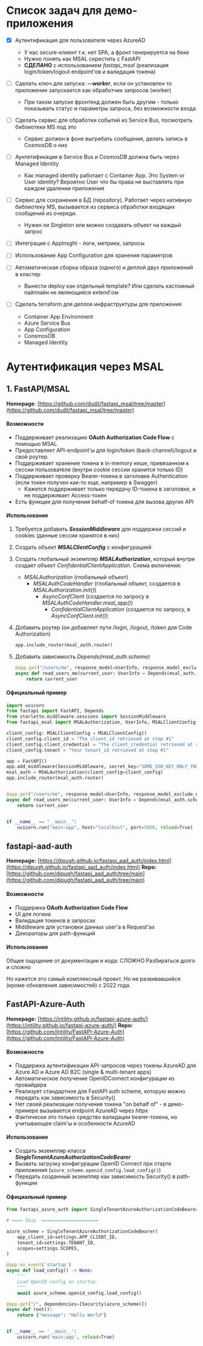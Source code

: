 # Список задач для демо-приложения

- [x] Аутентификация для пользователя через AzureAD
  - У нас secure-клиент т.к. нет SPA, а фронт генерируется на беке
  - Нужно понять как MSAL скрестить с FastAPI
  - **СДЕЛАНО** с использованием *fastapi_msal* (реализация login/token/logout endpoint'ов и валидация токена)

- [ ] Сделать ключ для запуска: ***--worker***, если он установлен то приложение запускается как обработчик запросов (worker)
  - При таком запуске фронтенд должен быть другим - только показывать статус и параметры запроса, без возможности входа

- [ ] Сделать сервис для обработки событий из Service Bus, посмотреть библиотеки MS под это
  - Сервис должен в фоне выгребать сообщения, делать запись в CosmosDB о них

- [ ] Аунтетификация в Service Bus и CosmosDB должна быть через Managed Identity
  - Как managed identity работает с Container App. Это System or User identity? Вероятно User что бы права не выставлять при каждом удалении приложения

- [ ] Сервис для сохранения в БД (repository). Работает через нативную библиотеку MS, вызывается из сервиса обработки входящих сообщений из очереди.
  - Нужен ли Singleton или можно создавать объект на каждый запрос

- [ ] Интеграция с AppInsght - логи, метрики, запросы

- [ ] Использование App Configuration для хранения параметров

- [ ] Автоматическая сборка образа (одного) и деплой двух приложений в кластер
  - Вынести deploy как отдельный template? Или сделать кастомный пайплайн не являющийся extend'ом

- [ ] Сделать terraform для деплоя инфраструктуры для приложения
  - Container App Environment
  - Azure Service Bus
  - App Configuration
  - ConsmosDB
  - Managed Identity

# Аутентификация через MSAL

## 1. FastAPI/MSAL
**Homepage**: [https://github.com/dudil/fastapi_msal/tree/master](https://github.com/dudil/fastapi_msal/tree/master)

#### Возможности

- Поддерживает реализацию **OAuth Authorization Code Flow** с помощью MSAL
- Предоставляет API-endpoint'ы для login/token (back-channel)/logout и свой роутер.
- Поддерживает хранение токена в in-memory кеше, привязанном к сессии пользователя (внутри cookie сессии хранится только ID)
- Поддерживает проверку Bearer-токена в заголовке Authentication (если токен получен как-то еще, например в Swagger)
  - Кажется поддерживает только передачу ID-токена в заголовке, и не поддерживает Access-токен
- Есть функции для получения behalf-of токена для вызова других API

#### Использование

1. Требуется добавить ***SessionMiddleware*** для поддержки сессий и cookies (данные сессии хранятся в них)
2. Создать объект ***MSALClientConfig*** с конфигурацией
3. Создать глобальный экземпляр ***MSALAuthorization***, который внутри создает объект *ConfidentialClientApplication*. Cхема включения:
   - *MSALAuthorization* (глобальный объект)
     - *MSALAuthCodeHandler* (глобальный объект, создается в *MSALAuthorization.init()*)
       - *AsyncConfClient* (создается по запросу в *MSALAuthCodeHandler.msal_app()*)
         - *ConfidentialClientApplication* (создается по запросу, в *AsyncConfClient.init()*)
4. Добавить роутер (он добавляет пути /login, /logout, /token для Code Authorization)

   ```python
   app.include_router(msal_auth.router)
   ```

5. Добавить зависимость *Depends(msal_auth.scheme)*

    ```Python
    @app.get("/users/me", response_model=UserInfo, response_model_exclude_none=True, response_model_by_alias=False)
    async def read_users_me(current_user: UserInfo = Depends(msal_auth.scheme)) -> UserInfo:
        return current_user
    ```

#### Официальный пример

```python
import uvicorn
from fastapi import FastAPI, Depends
from starlette.middleware.sessions import SessionMiddleware
from fastapi_msal import MSALAuthorization, UserInfo, MSALClientConfig

client_config: MSALClientConfig = MSALClientConfig()
client_config.client_id = "The client_id retrieved at step #1"
client_config.client_credential = "The client_credential retrieved at step #1"
client_config.tenant = "Your tenant_id retrieved at step #1"

app = FastAPI()
app.add_middleware(SessionMiddleware, secret_key="SOME_SSH_KEY_ONLY_YOU_KNOW")  # replace with your own!!!
msal_auth = MSALAuthorization(client_config=client_config)
app.include_router(msal_auth.router)


@app.get("/users/me", response_model=UserInfo, response_model_exclude_none=True, response_model_by_alias=False)
async def read_users_me(current_user: UserInfo = Depends(msal_auth.scheme)) -> UserInfo:
    return current_user


if __name__ == "__main__":
    uvicorn.run("main:app", host="localhost", port=5000, reload=True)

```
## fastapi-aad-auth

**Homepage:** [https://djpugh.github.io/fastapi_aad_auth/index.html](https://djpugh.github.io/fastapi_aad_auth/index.html)
**Repo:** [https://github.com/djpugh/fastapi_aad_auth/tree/main](https://github.com/djpugh/fastapi_aad_auth/tree/main)

#### Возможности

- Поддержка  **OAuth Authorization Code Flow**
- UI для логина
- Валидация токенов в запросах
- Middleware для установки данных user'а в Request'ах
- Декораторы для path-функций

#### Использование

Общее ощущение от документации и кода: СЛОЖНО
Разбираться долго и сложно

Но кажется это самый комплексный проект. Но не развивавшийся (кроме обновления зависимостей) с 2022 года.


## FastAPI-Azure-Auth

**Homepage:** [https://intility.github.io/fastapi-azure-auth/](https://intility.github.io/fastapi-azure-auth/)
**Repo:** [https://github.com/Intility/FastAPI-Azure-Auth](https://github.com/Intility/FastAPI-Azure-Auth)

#### Возможности

- Поддержка аутентификации API-запросов через токены AzureAD для Azure AD и Azure AD B2C (single & multi-tenant apps)
- Автоматическое получение OpenIDConnect конфигурации из провайдера
- Реализует стандартное для FastAPI auth scheme, которую можно передать как зависимость в Security()
- Нет своей реализации получения токена "on behalf of" - в демо-примере вызывается endpoint AzureAD через *httpx*
- Фактически это только средство валидации bearer-токена, но учитывающее claim'ы и особенности AzureAD

#### Использование

- Создать экземпляр класса ***SingleTenantAzureAuthorizationCodeBearer***
- Вызвать загрузку конфигурации OpenID Connect при старте приложения (`azure_scheme.openid_config.load_config()`)
- Передать созданный экземпляр как зависимость Security() в path-функции

#### Официальный пример

```Python
from fastapi_azure_auth import SingleTenantAzureAuthorizationCodeBearer

# ==== Skip  =====================

azure_scheme = SingleTenantAzureAuthorizationCodeBearer(
    app_client_id=settings.APP_CLIENT_ID,
    tenant_id=settings.TENANT_ID,
    scopes=settings.SCOPES,
)

@app.on_event('startup')
async def load_config() -> None:
    """
    Load OpenID config on startup.
    """
    await azure_scheme.openid_config.load_config()

@app.get("/", dependencies=[Security(azure_scheme)])
async def root():
    return {"message": "Hello World"}


if __name__ == '__main__':
    uvicorn.run('main:app', reload=True)
```

